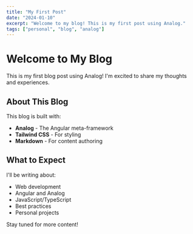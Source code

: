 ```yaml
---
title: "My First Post"
date: "2024-01-10"
excerpt: "Welcome to my blog! This is my first post using Analog."
tags: ["personal", "blog", "analog"]
---
```


# Welcome to My Blog

This is my first blog post using Analog! I'm excited to share my thoughts and experiences.

## About This Blog

This blog is built with:

- **Analog** - The Angular meta-framework
- **Tailwind CSS** - For styling
- **Markdown** - For content authoring

## What to Expect

I'll be writing about:

- Web development
- Angular and Analog
- JavaScript/TypeScript
- Best practices
- Personal projects

Stay tuned for more content!
